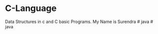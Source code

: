 # C-Language
Data Structures in c and C basic Programs.
My Name is Surendra
#   j a v a  
 #   j a v a  
 